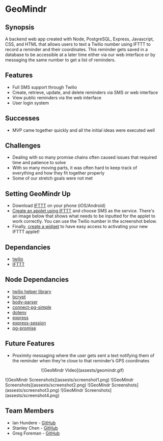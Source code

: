 # GeoMindr

## Synopsis
A backend web app created with Node, PostgreSQL, Express, Javascript, CSS, and HTML that allows users to text a Twilio number using IFTTT to record a reminder and their coordinates. This reminder gets saved in a database to be accessible at a later time either via our web interface or by messaging the same number to get a list of reminders.

## Features
- Full SMS support through Twilio
- Create, retrieve, update, and delete reminders via SMS or web interface
- View public reminders via the web interface
- User login system

## Successes
- MVP came together quickly and all the initial ideas were executed well

## Challenges
- Dealing with so many promise chains often caused issues that required time and patience to solve
- With so many moving parts, it was often hard to keep track of everything and how they fit together properly
- Some of our stretch goals were not met

## Setting GeoMindr Up
- Download [IFTTT](https://ifttt.com/) on your phone (iOS/Android)
- [Create an applet using IFTTT](https://help.ifttt.com/hc/en-us/articles/115010361388-How-do-I-create-an-Applet-) and choose SMS as the service. There's an image below that shows what needs to be inputted for the applet to work correctly. You can use the Twilio number in the screenshot below.
- Finally, [create a widget](https://www.youtube.com/watch?v=nWNmoWcCtzU) to have easy access to activating your new IFTTT applet!

## Dependancies
- [twilio](https://www.twilio.com/)
- [IFTTT](https://ifttt.com/)
## Node Dependancies
- [twilio helper library](https://www.npmjs.com/package/twilio)
- [bcrypt](https://www.npmjs.com/package/body-parser)
- [body-parser](https://www.npmjs.com/package/bcrypt) 
- [connect-pg-simple](https://www.npmjs.com/package/connect-pg-simple)
- [dotenv](https://www.npmjs.com/package/dotenv)
- [express](https://www.npmjs.com/package/express)
- [express-session](https://www.npmjs.com/package/express-session)
- [pg-promise](https://www.npmjs.com/package/pg-promise)

## Future Features
- Proximity messaging where the user gets sent a text notifying them of the reminder when they’re close to that reminder’s GPS coordinates

<p align="center">
![GeoMindr Video](assests/geomindr.gif)</p>
![GeoMindr Screenshots](assests/screenshot1.png)
![GeoMindr Screenshots](assests/screenshot2.png)
![GeoMindr Screenshots](assests/screenshot3.png)
![GeoMindr Screenshots](assests/screenshot4.png)

## Team Members
- Ian Hundere - [GitHub](https://github.com/ianhundere)
- Stanley Chen - [GitHub](https://github.com/DannyShien)
- Greg Foreman - [GitHub](https://github.com/GFore)
